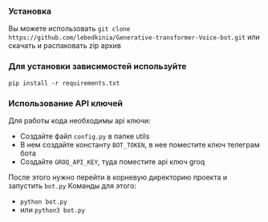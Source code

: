 ### Установка
Вы можете использовать `git clone https://github.com/lebedkinia/Generative-transformer-Voice-bot.git` или скачать и распаковать zip архив

### Для установки зависимостей используйте 
`pip install -r requirements.txt`

### Использование API ключей
Для работы кода необходимы api ключи:
- Создайте файл `config.py` в папке utils 
- В нем создайте константу `BOT_TOKEN`, в нее поместите ключ телеграм бота
- Создайте `GROQ_API_KEY`, туда поместите api ключ groq

После этого нужно перейти в корневую директорию проекта и запустить `bot.py` 
Команды для этого:
- `python bot.py`
- или `python3 bot.py`
